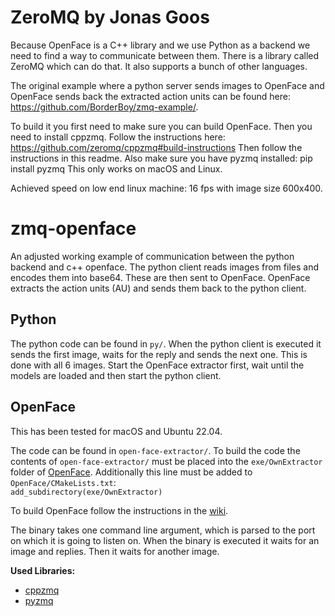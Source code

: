 # ZeroMQ by Jonas Goos
Because OpenFace is a C++ library and we use Python as a backend we need to find a way to communicate between them. There is a library called ZeroMQ which can do that. It also supports a bunch of other languages. 

The original example where a python server sends images to OpenFace and OpenFace sends back the extracted action units can be found here: https://github.com/BorderBoy/zmq-example/.

To build it you first need to make sure you can build OpenFace. Then you need to install cppzmq. Follow the instructions here: https://github.com/zeromq/cppzmq#build-instructions
Then follow the instructions in this readme.
Also make sure you have pyzmq installed: pip install pyzmq
This only works on macOS and Linux.

Achieved speed on low end linux machine: 16 fps with image size 600x400.


# zmq-openface
An adjusted working example of communication between the python backend and c++ openface. The python client reads images from files and encodes them into base64. These are then sent to OpenFace. OpenFace extracts the action units (AU) and sends them back to the python client.

##  Python
The python code can be found in `py/`. When the python client is executed it sends the first image, waits for the reply and sends the next one. This is done with all 6 images. Start the OpenFace extractor first, wait until the models are loaded and then start the python client.

## OpenFace
This has been tested for macOS and Ubuntu 22.04.

The code can be found in `open-face-extractor/`. To build the code the contents of `open-face-extractor/` must be placed into the `exe/OwnExtractor` folder of [OpenFace](https://github.com/TadasBaltrusaitis/OpenFace). Additionally this line must be added to `OpenFace/CMakeLists.txt`:  
```add_subdirectory(exe/OwnExtractor)```

To build OpenFace follow the instructions in the [wiki](https://github.com/TadasBaltrusaitis/OpenFace/wiki).

The binary takes one command line argument, which is parsed to the port on which it is going to listen on. When the binary is executed it waits for an image and replies. Then it waits for another image.

**Used Libraries:**
- [cppzmq](https://github.com/zeromq/cppzmq)
- [pyzmq](https://github.com/zeromq/pyzmq)
